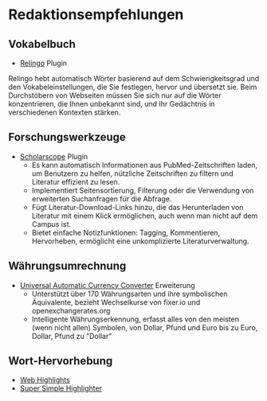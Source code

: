 # Redaktionsempfehlungen

## Vokabelbuch
- [Relingo](https://relingo.net/) Plugin

Relingo hebt automatisch Wörter basierend auf dem Schwierigkeitsgrad und den Vokabeleinstellungen, die Sie festlegen, hervor und übersetzt sie. Beim Durchstöbern von Webseiten müssen Sie sich nur auf die Wörter konzentrieren, die Ihnen unbekannt sind, und Ihr Gedächtnis in verschiedenen Kontexten stärken.

## Forschungswerkzeuge
- [Scholarscope](https://www.scholarscope.online/) Plugin
    - Es kann automatisch Informationen aus PubMed-Zeitschriften laden, um Benutzern zu helfen, nützliche Zeitschriften zu filtern und Literatur effizient zu lesen.
    - Implementiert Seitensortierung, Filterung oder die Verwendung von erweiterten Suchanfragen für die Abfrage.
    - Fügt Literatur-Download-Links hinzu, die das Herunterladen von Literatur mit einem Klick ermöglichen, auch wenn man nicht auf dem Campus ist.
    - Bietet einfache Notizfunktionen: Tagging, Kommentieren, Hervorheben, ermöglicht eine unkomplizierte Literaturverwaltung.

## Währungsumrechnung
- [Universal Automatic Currency Converter](https://chromewebstore.google.com/detail/hbjagjepkeogombomfeefdmjnclgojli?hl=zh-CN&utm_source=ext_sidebar) Erweiterung
    - Unterstützt über 170 Währungsarten und ihre symbolischen Äquivalente, bezieht Wechselkurse von fixer.io und openexchangerates.org
    - Intelligente Währungserkennung, erfasst alles von den meisten (wenn nicht allen) Symbolen, von Dollar, Pfund und Euro bis zu Euro, Dollar, Pfund zu "Dollar"

## Wort-Hervorhebung
- [Web Highlights](https://web-highlights.com/blog/welcome/)
- [Super Simple Highlighter](https://chromewebstore.google.com/detail/super-simple-highlighter/hhlhjgianpocpoppaiihmlpgcoehlhio)